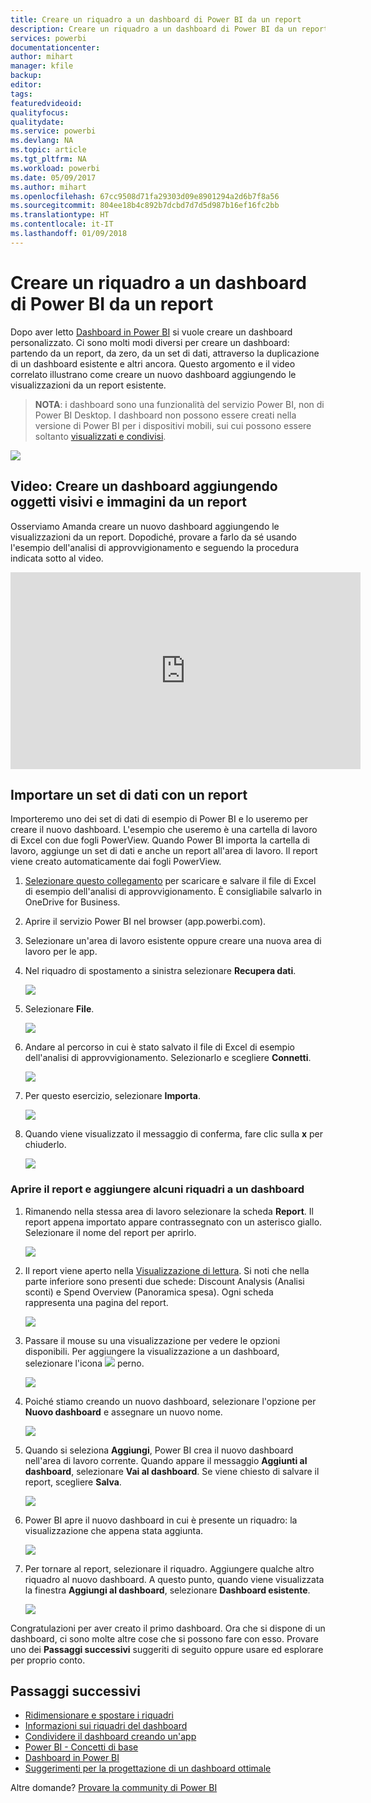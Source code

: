 ```yaml
---
title: Creare un riquadro a un dashboard di Power BI da un report
description: Creare un riquadro a un dashboard di Power BI da un report
services: powerbi
documentationcenter: 
author: mihart
manager: kfile
backup: 
editor: 
tags: 
featuredvideoid: 
qualityfocus: 
qualitydate: 
ms.service: powerbi
ms.devlang: NA
ms.topic: article
ms.tgt_pltfrm: NA
ms.workload: powerbi
ms.date: 05/09/2017
ms.author: mihart
ms.openlocfilehash: 67cc9508d71fa29303d09e8901294a2d6b7f8a56
ms.sourcegitcommit: 804ee18b4c892b7dcbd7d7d5d987b16ef16fc2bb
ms.translationtype: HT
ms.contentlocale: it-IT
ms.lasthandoff: 01/09/2018
---
```

# <a name="create-a-power-bi-dashboard-from-a-report"></a>Creare un riquadro a un dashboard di Power BI da un report
Dopo aver letto [Dashboard in Power BI](service-dashboards.md) si vuole creare un dashboard personalizzato. Ci sono molti modi diversi per creare un dashboard: partendo da un report, da zero, da un set di dati, attraverso la duplicazione di un dashboard esistente e altri ancora.  Questo argomento e il video correlato illustrano come creare un nuovo dashboard aggiungendo le visualizzazioni da un report esistente.

> **NOTA**: i dashboard sono una funzionalità del servizio Power BI, non di Power BI Desktop. I dashboard non possono essere creati nella versione di Power BI per i dispositivi mobili, sui cui possono essere soltanto [visualizzati e condivisi](mobile-apps-view-dashboard.md).
> 
> 

![](media/service-dashboard-create/power-bi-completed-dashboard-small.png)

## <a name="video-create-a-dashboard-by-pinning-visuals-and-images-from-a-report"></a>Video: Creare un dashboard aggiungendo oggetti visivi e immagini da un report
Osserviamo Amanda creare un nuovo dashboard aggiungendo le visualizzazioni da un report. Dopodiché, provare a farlo da sé usando l'esempio dell'analisi di approvvigionamento e seguendo la procedura indicata sotto al video.

<iframe width="560" height="315" src="https://www.youtube.com/embed/lJKgWnvl6bQ" frameborder="0" allowfullscreen></iframe>

## <a name="import-a-dataset-with-a-report"></a>Importare un set di dati con un report
Importeremo uno dei set di dati di esempio di Power BI e lo useremo per creare il nuovo dashboard. L'esempio che useremo è una cartella di lavoro di Excel con due fogli PowerView. Quando Power BI importa la cartella di lavoro, aggiunge un set di dati e anche un report all'area di lavoro.  Il report viene creato automaticamente dai fogli PowerView.

1. [Selezionare questo collegamento](http://go.microsoft.com/fwlink/?LinkId=529784) per scaricare e salvare il file di Excel di esempio dell'analisi di approvvigionamento. È consigliabile salvarlo in OneDrive for Business.
2. Aprire il servizio Power BI nel browser (app.powerbi.com).
3. Selezionare un'area di lavoro esistente oppure creare una nuova area di lavoro per le app.
4. Nel riquadro di spostamento a sinistra selezionare **Recupera dati**.
   
    ![](media/service-dashboard-create/power-bi-get-data3.png)
5. Selezionare **File**.
   
   ![](media/service-dashboard-create/power-bi-select-files.png)
6. Andare al percorso in cui è stato salvato il file di Excel di esempio dell'analisi di approvvigionamento. Selezionarlo e scegliere **Connetti**.
   
   ![](media/service-dashboard-create/power-bi-connectnew.png)
7. Per questo esercizio, selezionare **Importa**.
   
    ![](media/service-dashboard-create/power-bi-import.png)
8. Quando viene visualizzato il messaggio di conferma, fare clic sulla **x** per chiuderlo.
   
   ![](media/service-dashboard-create/power-bi-view-datasetnew.png)

### <a name="open-the-report-and-pin-some-tiles-to-a-dashboard"></a>Aprire il report e aggiungere alcuni riquadri a un dashboard
1. Rimanendo nella stessa area di lavoro selezionare la scheda **Report**. Il report appena importato appare contrassegnato con un asterisco giallo. Selezionare il nome del report per aprirlo.
   
    ![](media/service-dashboard-create/power-bi-reports.png)
2. Il report viene aperto nella [Visualizzazione di lettura](service-reading-view-and-editing-view.md). Si noti che nella parte inferiore sono presenti due schede: Discount Analysis (Analisi sconti) e Spend Overview (Panoramica spesa). Ogni scheda rappresenta una pagina del report.
   
    ![](media/service-dashboard-create/power-bi-reading-view.png)
3. Passare il mouse su una visualizzazione per vedere le opzioni disponibili. Per aggiungere la visualizzazione a un dashboard, selezionare l'icona ![](media/service-dashboard-create/power-bi-pin-icon.png) perno.
   
    ![](media/service-dashboard-create/power-bi-hover.png)
4. Poiché stiamo creando un nuovo dashboard, selezionare l'opzione per **Nuovo dashboard** e assegnare un nuovo nome. 
   
   ![](media/service-dashboard-create/power-bi-pin-tile.png)
5. Quando si seleziona **Aggiungi**, Power BI crea il nuovo dashboard nell'area di lavoro corrente. Quando appare il messaggio **Aggiunti al dashboard**, selezionare **Vai al dashboard**. Se viene chiesto di salvare il report, scegliere **Salva**.
   
     ![](media/service-dashboard-create/power-bi-pin-success.png)
6. Power BI apre il nuovo dashboard in cui è presente un riquadro: la visualizzazione che appena stata aggiunta. 
   
   ![](media/service-dashboard-create/power-bi-pinned.png)
7. Per tornare al report, selezionare il riquadro. Aggiungere qualche altro riquadro al nuovo dashboard. A questo punto, quando viene visualizzata la finestra **Aggiungi al dashboard**, selezionare **Dashboard esistente**.  
   
   ![](media/service-dashboard-create/power-bi-existing-dashboard.png)

Congratulazioni per aver creato il primo dashboard. Ora che si dispone di un dashboard, ci sono molte altre cose che si possono fare con esso.  Provare uno dei **Passaggi successivi** suggeriti di seguito oppure usare ed esplorare per proprio conto.   

## <a name="next-steps"></a>Passaggi successivi
* [Ridimensionare e spostare i riquadri](service-dashboard-edit-tile.md)
* [Informazioni sui riquadri del dashboard](service-dashboard-tiles.md)
* [Condividere il dashboard creando un'app](service-create-distribute-apps.md)
* [Power BI - Concetti di base](service-basic-concepts.md)
* [Dashboard in Power BI](service-dashboards.md)
* [Suggerimenti per la progettazione di un dashboard ottimale](service-dashboards-design-tips.md)

Altre domande? [Provare la community di Power BI](http://community.powerbi.com/)

